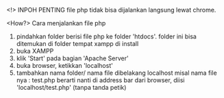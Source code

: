 <!> INPOH PENTING
file php tidak bisa dijalankan langsung lewat chrome.

<How?> Cara menjalankan file php
1. pindahkan folder berisi file php ke folder 'htdocs'.
    folder ini bisa ditemukan di folder tempat xampp di install
2. buka XAMPP
3. klik 'Start' pada bagian 'Apache Server'
4. buka browser, ketikkan 'localhost' 
5. tambahkan nama folder/ nama file dibelakang localhost
    misal nama file nya : test.php
    berarti nanti di address bar dari browser, diisi 
        'localhost/test.php' (tanpa tanda petik)